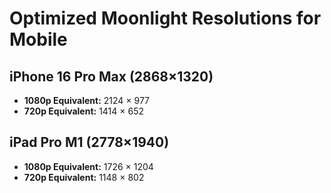 # Optimized Moonlight Resolutions for Mobile

## iPhone 16 Pro Max (2868×1320)
- **1080p Equivalent:** 2124 × 977
- **720p Equivalent:** 1414 × 652

## iPad Pro M1 (2778×1940)
- **1080p Equivalent:** 1726 × 1204
- **720p Equivalent:** 1148 × 802

